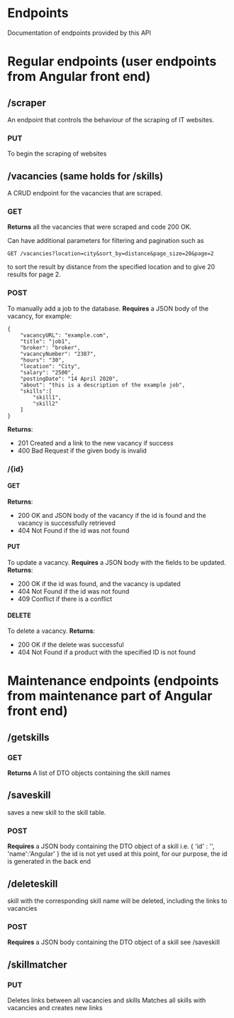 # Endpoints
Documentation of endpoints provided by this API

# Regular endpoints (user endpoints from Angular front end)
## /scraper
An endpoint that controls the behaviour of the scraping of IT websites. 
### PUT
To begin the scraping of websites

## /vacancies (same holds for /skills)
A CRUD endpoint for the vacancies that are scraped. 
### GET
**Returns** all the vacancies that were scraped and code 200 OK. 

Can have additional parameters for filtering and pagination such as 
```
GET /vacancies?location=city&sort_by=distance&page_size=20&page=2
```  
to sort the result by distance from the specified location and to give 20 results for page 2. 

### POST 
To manually add a job to the database. **Requires** a JSON body of the vacancy, for example:
```
{
    "vacancyURL": "example.com",
    "title": "job1",
    "broker": "broker",
    "vacancyNumber": "2387",
    "hours": "30",
    "location": "City",
    "salary": "2500",
    "postingDate": "14 April 2020",
    "about": "this is a description of the example job",
    "skills":[
        "skill1",
        "skill2"
    ]
}
```
**Returns**:
- 201 Created and a link to the new vacancy if success
- 400 Bad Request if the given body is invalid

### /{id}
#### GET
**Returns**:
 - 200 OK and JSON body of the vacancy if the id is found and the vacancy is successfully retrieved 
 - 404 Not Found if the id was not found  

#### PUT 
To update a vacancy. **Requires** a JSON body with the fields to be updated. **Returns**:
 - 200 OK if the id was found, and the vacancy is updated 
 - 404 Not Found if the id was not found
 - 409 Conflict if there is a conflict 

#### DELETE
To delete a vacancy. **Returns**:
- 200 OK if the delete was successful
- 404 Not Found if a product with the specified ID is not found

# Maintenance endpoints (endpoints from maintenance part of Angular front end)

## /getskills
### GET
**Returns**
A list of DTO objects containing the skill names

## /saveskill
saves a new skill to the skill table.
### POST
**Requires**
a JSON body containing the DTO object of a skill i.e.
{ 'id' : '',
  'name':'Angular'
} 
the id is not yet used at this point, for our purpose, the id is generated in the back end

## /deleteskill
skill with the corresponding skill name will be deleted, including the links to vacancies
### POST
**Requires** 
a JSON body containing the DTO object of a skill
see /saveskill


## /skillmatcher
### PUT
Deletes links between all vacancies and skills
Matches all skills with vacancies and creates new links 
